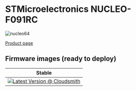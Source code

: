 # STMicroelectronics NUCLEO-F091RC

![nucleo64](../../images/reference-targets/nucleo64-f091rc.jpg)

[Product page](http://www.st.com/en/evaluation-tools/nucleo-f091rc.html)

## Firmware images (ready to deploy)

| Stable |
|---|
| [![Latest Version @ Cloudsmith](https://api-prd.cloudsmith.io/v1/badges/version/net-nanoframework/nanoframework-images/raw/ST_STM32F769I_DISCOVERY/latest/x/?render=true)](https://cloudsmith.io/~net-nanoframework/repos/nanoframework-images/packages/detail/raw/ST_STM32F769I_DISCOVERY/latest/) |
